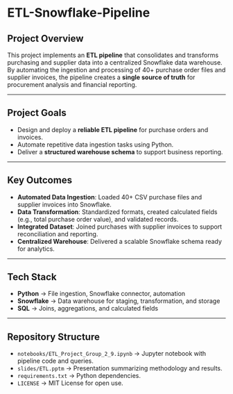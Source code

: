# ETL-Snowflake-Pipeline

## Project Overview
This project implements an **ETL pipeline** that consolidates and transforms purchasing and supplier data into a centralized Snowflake data warehouse.  
By automating the ingestion and processing of 40+ purchase order files and supplier invoices, the pipeline creates a **single source of truth** for procurement analysis and financial reporting.

---

## Project Goals
- Design and deploy a **reliable ETL pipeline** for purchase orders and invoices.  
- Automate repetitive data ingestion tasks using Python.    
- Deliver a **structured warehouse schema** to support business reporting.  

---

## Key Outcomes
- **Automated Data Ingestion**: Loaded 40+ CSV purchase files and supplier invoices into Snowflake.  
- **Data Transformation**: Standardized formats, created calculated fields (e.g., total purchase order value), and validated records.  
- **Integrated Dataset**: Joined purchases with supplier invoices to support reconciliation and reporting.  
- **Centralized Warehouse**: Delivered a scalable Snowflake schema ready for analytics.  

---

## Tech Stack
- **Python** → File ingestion, Snowflake connector, automation  
- **Snowflake** → Data warehouse for staging, transformation, and storage  
- **SQL** → Joins, aggregations, and calculated fields    

---

## Repository Structure
- `notebooks/ETL_Project_Group_2_9.ipynb` → Jupyter notebook with pipeline code and queries.  
- `slides/ETL.pptm` → Presentation summarizing methodology and results.  
- `requirements.txt` → Python dependencies.  
- `LICENSE` → MIT License for open use.   

